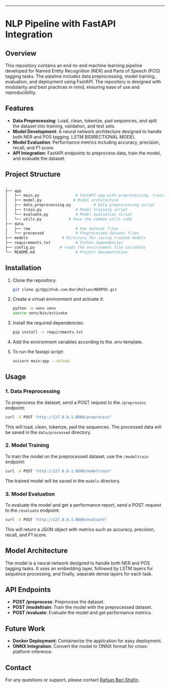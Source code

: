 
---

# NLP Pipeline with FastAPI Integration

## Overview

This repository contains an end-to-end machine learning pipeline developed for Named Entity Recognition (NER) and Parts of Speech (POS) tagging tasks. The pipeline includes data preprocessing, model training, evaluation, and deployment using FastAPI. The repository is designed with modularity and best practices in mind, ensuring ease of use and reproducibility.

## Features

- **Data Preprocessing**: Load, clean, tokenize, pad sequences, and split the dataset into training, validation, and test sets.
- **Model Development**: A neural network architecture designed to handle both NER and POS tagging. LSTM BIDIRECTIONAL MODEL
- **Model Evaluation**: Performance metrics including accuracy, precision, recall, and F1 score.
- **API Integration**: FastAPI endpoints to preprocess data, train the model, and evaluate the dataset.

## Project Structure

```bash
.
├── app
│   ├── main.py                # FastAPI app with preprocessing, training, and evaluation endpoints
│   ├── model.py              # Model architecture
│   ├── data_preprocessing.py          # Data preprocessing script
│   ├── train.py               # Model training script
│   └── evaluate.py            # Model evaluation script
│   └── utils.py            # have the common utils code
├── data
│   ├── raw                    # Raw dataset files
│   └── processed              # Preprocessed dataset files
├── models               # Directory for saving trained models
├── requirements.txt           # Python dependencies
├── config.py           # reads the environment file variables
└── README.md                  # Project documentation
```

## Installation

1. Clone the repository:
   ```bash
   git clone git@github.com:BariRafsan/NERPOS.git
   ```


2. Create a virtual environment and activate it:
   ```bash
   python -m venv venv
   source venv/bin/activate 
   ```
   
3. Install the required dependencies:
   ```bash
   pip install -r requirements.txt
   ```
4. Add the environment variables according to the .env        template.

5. To run the fastapi script:
   ```bash
   uvicorn main:app --reload 
   ```
 

## Usage

### 1. Data Preprocessing

To preprocess the dataset, send a POST request to the `/preprocess` endpoint:

```bash
curl -X POST "http://127.0.0.1:8000/preprocess"
```

This will load, clean, tokenize, pad the sequences. The processed data will be saved in the `data/processed` directory.

### 2. Model Training

To train the model on the preprocessed dataset, use the `/modeltrain` endpoint:

```bash
curl -X POST "http://127.0.0.1:8000/modeltrain"
```

The trained model will be saved in the `models` directory.

### 3. Model Evaluation

To evaluate the model and get a performance report, send a POST request to the `/evaluate` endpoint:

```bash
curl -X POST "http://127.0.0.1:8000/evaluate"
```

This will return a JSON object with metrics such as accuracy, precision, recall, and F1 score.

## Model Architecture

The model is a neural network designed to handle both NER and POS tagging tasks. It uses an embedding layer, followed by LSTM layers for sequence processing, and finally, separate dense layers for each task.

## API Endpoints

- **POST /preprocess**: Preprocess the dataset.
- **POST /modeltrain**: Train the model with the preprocessed dataset.
- **POST /evaluate**: Evaluate the model and get performance metrics.

## Future Work

- **Docker Deployment**: Containerize the application for easy deployment.
- **ONNX Integration**: Convert the model to ONNX format for cross-platform inference.

## Contact

For any questions or support, please contact [Rafsan Bari Shafin](mailto:shafinrafsan46@gmail.com).
